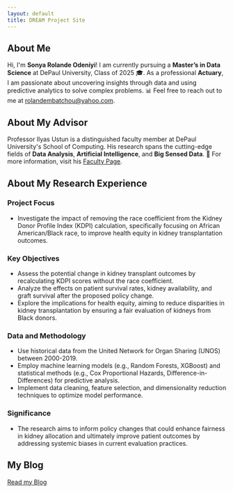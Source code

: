 ```yaml
---
layout: default
title: DREAM Project Site
---
```


## About Me

Hi, I'm **Sonya Rolande Odeniyi**! I am currently pursuing a **Master’s in Data Science** at DePaul University, Class of 2025 🎓. As a professional **Actuary**, I am passionate about uncovering insights through data and using predictive analytics to solve complex problems. 📊 Feel free to reach out to me at [rolandembatchou@yahoo.com](mailto:rolandembatchou@yahoo.com).


## About My Advisor

Professor Ilyas Ustun is a distinguished faculty member at DePaul University's School of Computing. His research spans the cutting-edge fields of **Data Analysis**, **Artificial Intelligence**, and **Big Sensed Data**. 🚀 For more information, visit his [Faculty Page](https://www.cdm.depaul.edu/Faculty-and-Staff/Pages/faculty-info.aspx?fid=1462).

## About My Research Experience

### **Project Focus**  
- Investigate the impact of removing the race coefficient from the Kidney Donor Profile Index (KDPI) calculation, specifically focusing on African American/Black race, to improve health equity in kidney transplantation outcomes.

### **Key Objectives**  
- Assess the potential change in kidney transplant outcomes by recalculating KDPI scores without the race coefficient.
- Analyze the effects on patient survival rates, kidney availability, and graft survival after the proposed policy change.
- Explore the implications for health equity, aiming to reduce disparities in kidney transplantation by ensuring a fair evaluation of kidneys from Black donors.

### **Data and Methodology**  
- Use historical data from the United Network for Organ Sharing (UNOS) between 2000-2019.
- Employ machine learning models (e.g., Random Forests, XGBoost) and statistical methods (e.g., Cox Proportional Hazards, Difference-in-Differences) for predictive analysis.
- Implement data cleaning, feature selection, and dimensionality reduction techniques to optimize model performance.

### **Significance**  
- The research aims to inform policy changes that could enhance fairness in kidney allocation and ultimately improve patient outcomes by addressing systemic biases in current evaluation practices.


## My Blog

[Read my Blog](/blog.html)
